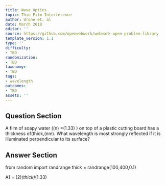 ```yaml
---
title: Wave Optics
topic: Thin Film Interference
author: Urone et. al
date: March 2018
editor: ''
source: https://github.com/openwebwork/webwork-open-problem-library
template_version: 1.1
type: ''
difficulty:
- TBD
randomization:
- TBD
taxonomy:
- TBD
tags:
- wavelength
outcomes:
- TBD
assets: ''
---
```


## Question Section 

A film of soapy water ((n) =(1.33) ) on top of a plastic cutting board has a thickness of(thick,(nm). What wavelength is most strongly reflected if it is illuminated perpendicular to its surface?



## Answer Section

from random import randrange
thick = randrange(100,400,0.1)

A1 = (2)*(thick)*(1.33)